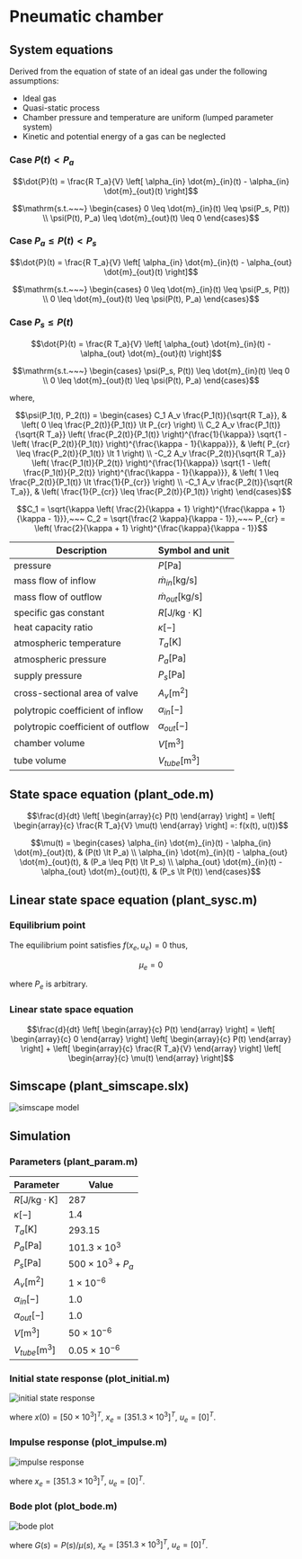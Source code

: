 # Pneumatic chamber

## System equations

Derived from the equation of state of an ideal gas under the following assumptions:

- Ideal gas
- Quasi-static process
- Chamber pressure and temperature are uniform (lumped parameter system)
- Kinetic and potential energy of a gas can be neglected

### Case $`P(t) \lt P_a`$

```math
\dot{P}(t) = \frac{R T_a}{V} \left[ \alpha_{in} \dot{m}_{in}(t) - \alpha_{in} \dot{m}_{out}(t) \right]
```

```math
\mathrm{s.t.~~~} \begin{cases}
0 \leq \dot{m}_{in}(t) \leq \psi(P_s, P(t)) \\
\psi(P(t), P_a) \leq \dot{m}_{out}(t) \leq 0
\end{cases}
```

### Case $`P_a \leq P(t) \lt P_s`$

```math
\dot{P}(t) = \frac{R T_a}{V} \left[ \alpha_{in} \dot{m}_{in}(t) - \alpha_{out} \dot{m}_{out}(t) \right]
```

```math
\mathrm{s.t.~~~} \begin{cases}
0 \leq \dot{m}_{in}(t) \leq \psi(P_s, P(t)) \\
0 \leq \dot{m}_{out}(t) \leq \psi(P(t), P_a)
\end{cases}
```

### Case $`P_s \leq P(t)`$

```math
\dot{P}(t) = \frac{R T_a}{V} \left[ \alpha_{out} \dot{m}_{in}(t) - \alpha_{out} \dot{m}_{out}(t) \right]
```

```math
\mathrm{s.t.~~~} \begin{cases}
\psi(P_s, P(t)) \leq \dot{m}_{in}(t) \leq 0 \\
0 \leq \dot{m}_{out}(t) \leq \psi(P(t), P_a)
\end{cases}
```

where,

```math
\psi(P_1(t), P_2(t)) = \begin{cases}
C_1 A_v \frac{P_1(t)}{\sqrt{R T_a}},
& \left( 0 \leq \frac{P_2(t)}{P_1(t)} \lt P_{cr} \right) \\

C_2 A_v \frac{P_1(t)}{\sqrt{R T_a}} \left( \frac{P_2(t)}{P_1(t)} \right)^{\frac{1}{\kappa}} \sqrt{1 - \left( \frac{P_2(t)}{P_1(t)} \right)^{\frac{\kappa - 1}{\kappa}}},
& \left( P_{cr} \leq \frac{P_2(t)}{P_1(t)} \lt 1 \right) \\

-C_2 A_v \frac{P_2(t)}{\sqrt{R T_a}} \left( \frac{P_1(t)}{P_2(t)} \right)^{\frac{1}{\kappa}} \sqrt{1 - \left( \frac{P_1(t)}{P_2(t)} \right)^{\frac{\kappa - 1}{\kappa}}},
& \left( 1 \leq \frac{P_2(t)}{P_1(t)} \lt \frac{1}{P_{cr}} \right) \\

-C_1 A_v \frac{P_2(t)}{\sqrt{R T_a}},
& \left( \frac{1}{P_{cr}} \leq \frac{P_2(t)}{P_1(t)} \right)
\end{cases}
```

```math
C_1 = \sqrt{\kappa \left( \frac{2}{\kappa + 1} \right)^{\frac{\kappa + 1}{\kappa - 1}}},~~~
C_2 = \sqrt{\frac{2 \kappa}{\kappa - 1}},~~~
P_{cr} = \left( \frac{2}{\kappa + 1} \right)^{\frac{\kappa}{\kappa - 1}}
```

| Description | Symbol and unit |
|-|-|
| pressure | $`P \mathrm{[Pa]}`$ |
| mass flow of inflow | $`\dot{m}_{in} \mathrm{[kg/s]}`$ |
| mass flow of outflow | $`\dot{m}_{out} \mathrm{[kg/s]}`$ |
| specific gas constant | $`R \mathrm{[J/kg \cdot K]}`$ |
| heat capacity ratio | $`\kappa \mathrm{[-]}`$ |
| atmospheric temperature | $`T_a \mathrm{[K]}`$ |
| atmospheric pressure | $`P_a \mathrm{[Pa]}`$ |
| supply pressure | $`P_s \mathrm{[Pa]}`$ |
| cross-sectional area of valve | $`A_v \mathrm{[m^2]}`$ |
| polytropic coefficient of inflow | $`\alpha_{in} \mathrm{[-]}`$ |
| polytropic coefficient of outflow | $`\alpha_{out} \mathrm{[-]}`$ |
| chamber volume | $`V \mathrm{[m^3]}`$ |
| tube volume | $`V_{tube} \mathrm{[m^3]}`$ |

## State space equation (plant_ode.m)

```math
\frac{d}{dt} \left[ \begin{array}{c}
P(t)
\end{array} \right]
=
\left[ \begin{array}{c}
\frac{R T_a}{V} \mu(t)
\end{array} \right]
=:
f(x(t), u(t))
```

```math
\mu(t) = \begin{cases}
\alpha_{in} \dot{m}_{in}(t) - \alpha_{in} \dot{m}_{out}(t), & (P(t) \lt P_a) \\
\alpha_{in} \dot{m}_{in}(t) - \alpha_{out} \dot{m}_{out}(t), & (P_a \leq P(t) \lt P_s) \\
\alpha_{out} \dot{m}_{in}(t) - \alpha_{out} \dot{m}_{out}(t), & (P_s \lt P(t))
\end{cases}
```

## Linear state space equation (plant_sysc.m)

### Equilibrium point

The equilibrium point satisfies $`f(x_e, u_e) = 0`$ thus,

```math
\mu_e = 0
```

where $`P_e`$ is arbitrary.

### Linear state space equation

```math
\frac{d}{dt} \left[ \begin{array}{c}
P(t)
\end{array} \right]
=
\left[ \begin{array}{c}
0
\end{array} \right]

\left[ \begin{array}{c}
P(t)
\end{array} \right]
+
\left[ \begin{array}{c}
\frac{R T_a}{V}
\end{array} \right]

\left[ \begin{array}{c}
\mu(t)
\end{array} \right]
```

## Simscape (plant_simscape.slx)

![simscape model](simscape.png)

## Simulation

### Parameters (plant_param.m)

| Parameter | Value |
|-|-|
| $`R \mathrm{[J/kg \cdot K]}`$ | $`287`$ |
| $`\kappa \mathrm{[-]}`$ | $`1.4`$ |
| $`T_a \mathrm{[K]}`$ | $`293.15`$ |
| $`P_a \mathrm{[Pa]}`$ | $`101.3 \times 10^3`$ |
| $`P_s \mathrm{[Pa]}`$ | $`500 \times 10^3 + P_a`$ |
| $`A_v \mathrm{[m^2]}`$ | $`1 \times 10^{-6}`$ |
| $`\alpha_{in} \mathrm{[-]}`$ | $`1.0`$ |
| $`\alpha_{out} \mathrm{[-]}`$ | $`1.0`$ |
| $`V \mathrm{[m^3]}`$ | $`50 \times 10^{-6}`$ |
| $`V_{tube} \mathrm{[m^3]}`$ | $`0.05 \times 10^{-6}`$ |

### Initial state response (plot_initial.m)

![initial state response](initial.png)

where $`x(0) = [50 \times 10^3]^T`$, $`x_e = [351.3 \times 10^3]^T`$, $`u_e = [0]^T`$.

### Impulse response (plot_impulse.m)

![impulse response](impulse.png)

where $`x_e = [351.3 \times 10^3]^T`$, $`u_e = [0]^T`$.

### Bode plot (plot_bode.m)

![bode plot](bode.png)

where $`G(s) = P(s)/\mu(s)`$, $`x_e = [351.3 \times 10^3]^T`$, $`u_e = [0]^T`$.
